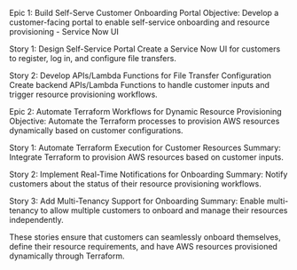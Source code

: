 Epic 1: Build Self-Serve Customer Onboarding Portal
Objective: Develop a customer-facing portal to enable self-service onboarding and resource provisioning - Service Now UI

Story 1: Design Self-Service Portal
Create a Service Now UI for customers to register, log in, and configure file transfers.

Story 2: Develop APIs/Lambda Functions for File Transfer Configuration
Create backend APIs/Lambda Functions to handle customer inputs and trigger resource provisioning workflows.

Epic 2: Automate Terraform Workflows for Dynamic Resource Provisioning
Objective: Automate the Terraform processes to provision AWS resources dynamically based on customer configurations.

Story 1: Automate Terraform Execution for Customer Resources
Summary: Integrate Terraform to provision AWS resources based on customer inputs.

Story 2: Implement Real-Time Notifications for Onboarding
Summary: Notify customers about the status of their resource provisioning workflows.

Story 3: Add Multi-Tenancy Support for Onboarding
Summary: Enable multi-tenancy to allow multiple customers to onboard and manage their resources independently.

These stories ensure that customers can seamlessly onboard themselves, define their resource requirements, and have AWS resources provisioned dynamically through Terraform. 









